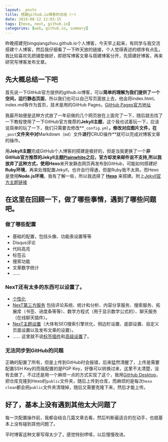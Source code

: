 ```yaml
---
layout: _posts
title: 搭建github.io博客的总结（一）
date: 2019-08-12 12:03:15
tags: [hexo, next, github.io]
categories: [web, github.io, summary]
---
```


昨晚搭建完bingqiangzhou.github.io个人博客，今天早上起来，有同学与我交流搭建个人博客，然后我仔细看了一下昨天放的链接，个人觉得表述的顺序有点乱，我比较喜欢先把铺垫做好，即把写博客文章与搭建博客分开，先搭建好博客，再来研究写博客发布文章。

<!--more-->

## 先大概总结一下吧 ##

首先说一下GitHub官方提供的github.io博客，可以**简单的理解为我们提供了一个空间，运行静态页面**，所以我们也可以自己写页面放上去，他会将index.html、index.md等作为首页，技术是用的GitHub Pages。[GitHub Pages官方地址](https://pages.github.com/)

我最开始便是这种方式放了一年前做的几个网页放在上面完了一下，随后就去找了一下教程使用了一下GitHub官方推荐的**Jekyll主题**，这个我也试着玩一下，应该说简单的玩了一下，我们只需要去修改**`_config.yml`**，修改对应图片文件，在**`_post`**文件夹中对**Markdown（`md`）文件**进行**CRUD操作**就可以完成对博客文章的操作。

用**Jekyll主题**完成GitHub个人博客的搭建是极好的，但是当我更换了一个**非GitHub官方推荐的Jekyll主题[Plainwhite](http://jekyllthemes.org/themes/PlainWhite-Jekyll/)**之后，官方却发来邮件说不支持,所以我放弃了这种方式，使用**Hexo**来开发静态网页再发布到GitHub，可能如何搭建好**Ruby环境**，再来处理配置Jekyll，也许会行得通，但是Ruby我不太熟，而Hexo是使用**Node.js环境**，我有了解一些，所以我选择了 **[Hexo](https://hexo.io/)** 来搭建。附上[Jekyll官方主题链接](http://jekyllthemes.org/)

## 在这里在回顾一下，做了哪些事情，遇到了哪些问题吧。 ##

### 做了哪些配置 ###
- 基础的配置，包括头像、功能表设置等等
- Disqus评论
- 代码高亮
- 标签云
- 搜索功能
- 文章数字统计
- ……

### NexT还有太多的东西可以设置了。 ###
- [个性化](http://shenzekun.cn/hexo%E7%9A%84next%E4%B8%BB%E9%A2%98%E4%B8%AA%E6%80%A7%E5%8C%96%E9%85%8D%E7%BD%AE%E6%95%99%E7%A8%8B.html)
- [NexT第三方服务](https://theme-next.org/docs/third-party-services/) 包括评论系统、统计和分析、内容分享服务、搜索服务、拓展库（书签、进度条等等）、数学方程式（用于显示数学公式的）、聊天服务（在线聊天插件）。
- [NexT主题设置](https://theme-next.org/docs/theme-settings/)（大体有SEO搜索引擎优化、侧边栏设置、底部设置、自定义页面设置以及发布文章的设置）。
- ……
这里就不说[标签插件](https://theme-next.org/docs/tag-plugins/)和[高级设置](https://theme-next.org/docs/advanced-settings)了。
 
### 无法同步到GitHub的问题 ###
正确的配置了所有，但是上传到GitHub时会报错，后来猛然清醒了，上传是需要配置SSH Key的而我配置的是PGP Key，好像可以转换过来，这里不太清楚，没有去做了，不过还是用一个麻烦一点的方式实现了这个，我用[GitHub Desktop](https://desktop.github.com/)，把仓库克隆到Hexo的`public`文件夹，随后上传到仓库，而麻烦的是每次`hexo clean`都会把`public`文件夹清理掉，随后又需要克隆下来，然后才能上传。

## 好了，基本上没有遇到其他太大问题了 ##
每一次配置操作前，我都会结合几篇文章去看，然后判断最适合的在动手，也就基本上没有碰到其他问题了。

平时博客这种文章写得太少了，感觉特别啰嗦，以后慢慢改进。




